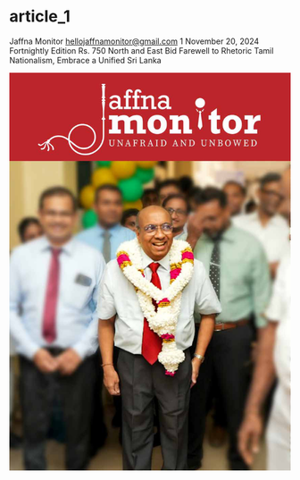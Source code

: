 # article_1

Jaffna Monitor
hellojaffnamonitor@gmail.com
1
November 20, 2024
Fortnightly Edition
Rs. 750
North and East Bid Farewell 
to Rhetoric Tamil Nationalism, 
Embrace a Unified Sri Lanka

![p001_i1.jpg](images_out/001_article_1/p001_i1.jpg)

